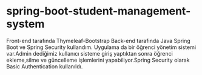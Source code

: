 # spring-boot-student-management-system
Front-end tarafında Thymeleaf-Bootstrap
Back-end tarafında Java Spring Boot ve Spring Security kullandım.
Uygulama da bir öğrenci yönetim sistemi var.Admin dediğimiz kullanıcı sisteme giriş yaptıktan sonra öğrenci ekleme,silme ve güncelleme işlemlerini yapabiliyor.Spring Security olarak Basic Authentication kullanıldı.

